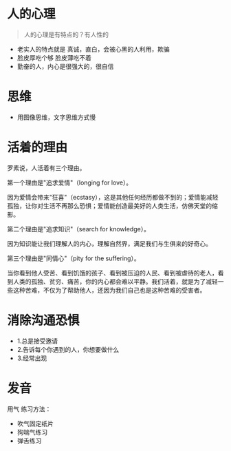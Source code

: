 

# 人的心理
> 人的心理是有特点的？有人性的

- 老实人的特点就是 真诚，直白，会被心黑的人利用，欺骗
- 脸皮厚吃个够 脸皮薄吃不着
- 勤奋的人，内心是很强大的，很自信

# 思维

- 用图像思维，文字思维方式慢

# 活着的理由
罗素说，人活着有三个理由。

第一个理由是"追求爱情"（longing for love）。

因为爱情会带来"狂喜"（ecstasy），这是其他任何经历都做不到的；爱情能减轻孤独，让你对生活不再那么恐惧；爱情能创造最美好的人类生活，仿佛天堂的缩影。

第二个理由是"追求知识"（search for knowledge）。

因为知识能让我们理解人的内心，理解自然界，满足我们与生俱来的好奇心。

第三个理由是"同情心"（pity for the suffering）。

当你看到他人受苦、看到饥饿的孩子、看到被压迫的人民、看到被虐待的老人，看到人类的孤独、贫穷、痛苦，你的内心都会难以平静。我们活着，就是为了减轻一些这种苦难，不仅为了帮助他人，还因为我们自己也是这种苦难的受害者。

# 消除沟通恐惧

- 1.总是接受邀请
- 2.告诉每个你遇到的人，你想要做什么
- 3.经常出现

# 发音

用气 练习方法：
- 吹气固定纸片
- 狗喘气练习
- 弹舌练习
